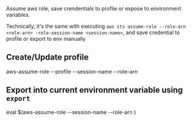 Assume aws role, save crendentials to profile or expose to environment variables.

Technically, it's the same with executing `aws sts assume-role --role-arn <role-arn> -role-session-name <session-name>`,
and save credential to profile or export to env manually

## Create/Update profile
aws-assume-role --profile <profile-name> --session-name <session-name> --role-arn <role-arn>

## Export into current environment variable using `export`
eval $(aws-assume-role --session-name <session-name> --role-arn <role-arn>)
